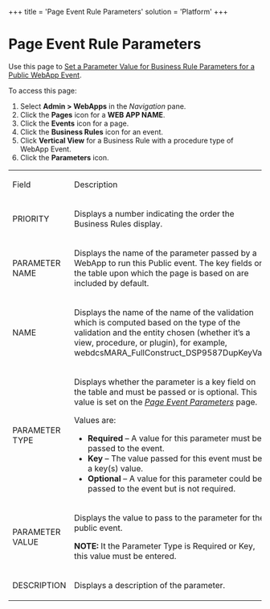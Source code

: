 +++
title = 'Page Event Rule Parameters'
solution = 'Platform'
+++

# Page Event Rule Parameters

<div class="use">

Use this page to [Set a Parameter Value for Business Rule Parameters for
a Public WebApp
Event](../../WebApp_Dev/SetParameterValueBusinessRules).

</div>

To access this page:

1.  Select **Admin \> WebApps** in the *Navigation* pane.
2.  Click the **Pages** icon for a **WEB APP NAME**.
3.  Click the **Events** icon for a page.
4.  Click the **Business Rules** icon for an event.
5.  Click **Vertical View** for a Business Rule with a procedure type of
    WebApp Event.
6.  Click the **Parameters** icon.

<table>
<tbody>
<tr class="odd">
<td><p>Field</p></td>
<td><p>Description</p></td>
</tr>
<tr class="even">
<td><p>PRIORITY</p></td>
<td><p>Displays a number indicating the order the Business Rules display.</p></td>
</tr>
<tr class="odd">
<td><p>PARAMETER NAME</p></td>
<td><p>Displays the name of the parameter passed by a WebApp to run this Public event. The key fields on the table upon which the page is based on are included by default.</p></td>
</tr>
<tr class="even">
<td><p>NAME</p></td>
<td><p>Displays the name of the name of the validation which is computed based on the type of the validation and the entity chosen (whether it’s a view, procedure, or plugin), for example, webdcsMARA_FullConstruct_DSP9587DupKeyVal.</p></td>
</tr>
<tr class="odd">
<td><p>PARAMETER TYPE</p></td>
<td><p>Displays whether the parameter is a key field on the table and must be passed or is optional. This value is set on the <em><a href="Page_Event_Param_H">Page Event Parameters</a></em> page.</p>
<p>Values are:</p>
<ul>
<li><strong>Required</strong> – A value for this parameter must be passed to the event.</li>
<li><strong>Key</strong> – The value passed for this event must be a key(s) value.</li>
<li><strong>Optional</strong> – A value for this parameter could be passed to the event but is not required.</li>
</ul></td>
</tr>
<tr class="even">
<td><p>PARAMETER VALUE</p></td>
<td><p>Displays the value to pass to the parameter for the public event.</p>
<p><strong>NOTE:</strong> It the Parameter Type is Required or Key, this value must be entered.</p></td>
</tr>
<tr class="odd">
<td><p>DESCRIPTION</p></td>
<td><p>Displays a description of the parameter.</p></td>
</tr>
</tbody>
</table>
